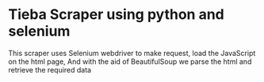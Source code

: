 # Tieba Scraper using python and selenium

This scraper uses Selenium webdriver to make request, load the JavaScript on the html page,
And with the aid of BeautifulSoup we parse the html and retrieve the required data
